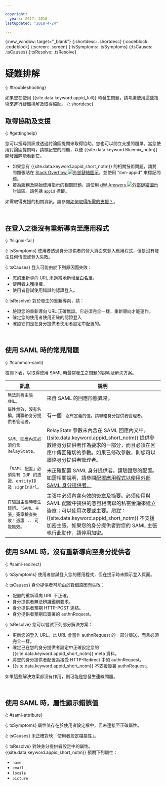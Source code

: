 ```yaml
---

copyright:
  years: 2017, 2018
lastupdated: "2018-4-24"

---
```


{:new_window: target="_blank"}
{:shortdesc: .shortdesc}
{:codeblock: .codeblock}
{:screen: .screen}
{:tsSymptoms: .tsSymptoms}
{:tsCauses: .tsCauses}
{:tsResolve: .tsResolve}

# 疑難排解
{: #troubleshooting}

如果您在使用 {{site.data.keyword.appid_full}} 時發生問題，請考慮使用這些技術來進行疑難排解及取得協助。
{: shortdesc}


## 取得協助及支援
{: #gettinghelp}

您可以搜尋資訊或透過討論區提問來取得協助。您也可以開立支援問題單。當您使用討論區提問時，請標記您的問題，以便 {{site.data.keyword.Bluemix_notm}} 開發團隊能看到它。
  * 如果您有 {{site.data.keyword.appid_short_notm}} 的相關技術問題，請將問題張貼在 <a href="http://stackoverflow.com/search?q=ibm+" target="_blank">Stack Overflow <img src="../../icons/launch-glyph.svg" alt="外部鏈結圖示"></a>，並使用 "ibm-appid" 來標記問題。
  * 若為服務及開始使用指示的相關問題，請使用 <a href="https://developer.ibm.com/answers/search.html?f=&type=question&redirect=search%2Fsearch&sort=relevance&q=appid%20[bluemix]" target="_blank">dW Answers <img src="../../icons/launch-glyph.svg" alt="外部鏈結圖示"></a> 討論區。請包括 `appid` 標籤。

如需取得支援的相關資訊，請參閱[如何取得所需的支援？](/docs/get-support/howtogetsupport.html#getting-customer-support)。

</br>

## 在登入之後沒有重新導向至應用程式
{: #signin-fail}

{: tsSymptoms}
使用者透過身分提供者的登入頁面來登入應用程式，但是沒有發生任何情況或登入失敗。

{: tsCauses}
登入可能由於下列原因而失敗：

* 您的重新導向 URL 未適當地新增至[白名單](identity-providers.html#redirect)。
* 使用者未獲授權。
* 使用者嘗試使用錯誤的認證登入。

{: tsResolve}
對於發生的重新導向，請：

* 驗證您的重新導向 URL 正確無誤。它必須完全一樣，重新導向才能運作。
* 確定您的使用者使用正確的認證登入
* 確認它們是在身分提供者使用者設定中配置的。

</br>

## 使用 SAML 時的常見問題
{: #common-saml}

檢閱下表，以取得使用 SAML 時最常發生之問題的說明及解決方案。

<table summary="應該由左至右讀取每個表格列，其中叢集狀態位於直欄 1，而說明位於直欄 2。">
  <thead>
    <th>訊息</th>
    <th>說明</th>
  </thead>
  <tbody>
    <tr>
      <td><code>無法剖析主張 XML。</code></td>
      <td>來自 SAML 的回應形態異常。</td>
    </tr>
    <tr>
      <td><code>屬性無效，沒有名稱。請聯絡身分提供者管理者。</code></td>
      <td>有一個 <code><saml:Attribute> 沒有定義的值。請聯絡身分提供者管理者。</code></td>
    </tr>
    <tr>
      <td><code>SAML 回應內文必須包含 RelayState。</code></td>
      <td>RelayState 參數未內含在 SAML 回應內文中。{{site.data.keyword.appid_short_notm}} 提供參數給身分提供者作為要求的一部分，而且必須在回應中傳回確切的參數。如果已修改參數，則您可以聯絡身分提供者管理者。</td>
    </tr>
    <tr>
      <td><code>「SAML 配置」必須具有 IdP 的憑證、entityID 及 signInUrl。</code></td>
      <td>未正確配置 SAML 身分提供者。請驗證您的配置。如需相關說明，請參閱<a href="enterprise.html#configuring-saml" target="_blank">配置應用程式以使用外部 SAML 身分提供者。</a></td>
    </tr>
    <tr>
      <td><code>在驗證主張時發生錯誤。「SAML 主張」簽章檢查失敗！憑證 .. 可能無效。</code></td>
      <td>主張中必須內含有效的簽章及摘要。必須使用與 SAML 配置中提供的憑證相關聯的私密金鑰來建立簽章；可以使用次要或主要。<em>附註</em>：{{site.data.keyword.appid_short_notm}} 不支援加密主張。如果您的身分提供者對您的 SAML 主張執行此動作，請停用加密。</td>
    </tr>
  </tbody>
</table>


## 使用 SAML 時，沒有重新導向至身分提供者
{: #saml-redirect}

{: tsSymptoms}
使用者嘗試登入您的應用程式，但在提示時未顯示登入頁面。

{: tsCauses}
身分提供者可能由於數個原因而失敗：

* 配置的重新導向 URL 不正確。
* 身分提供者無法辨識鑑別要求。
* 身分提供者預期 HTTP-POST 連結。
* 身分提供者預期已簽署的 authnRequest。

{: tsResolve}
您可以嘗試下列部分解決方案：

* 更新您的登入 URL。此 URL 會當作 authnRequest 的一部分傳送，而且必須完全一樣。
* 確定已在您的身分提供者設定中正確設定您的 {{site.data.keyword.appid_short_notm}} meta 資料。
* 將您的身分提供者配置為接受 HTTP-Redirect 中的 authnRequest。
* {{site.data.keyword.appid_short_notm}} 不支援簽署 authnRequest。

如果這些解決方案都沒有作用，則可能是您發生連線問題。

</br>

## 使用 SAML 時，屬性顯示錯誤值
{: #saml-attribute}

{: tsSymptoms}
屬性值存在於使用者設定檔中，但未連接至正確屬性。

{: tsCauses}
未正確對映「使用者設定檔屬性」。

{: tsResolve}
對映身分提供者設定中的屬性。{{site.data.keyword.appid_short_notm}} 預期下列屬性：
* `name `
* `email`
* `locale`
* `picture`
